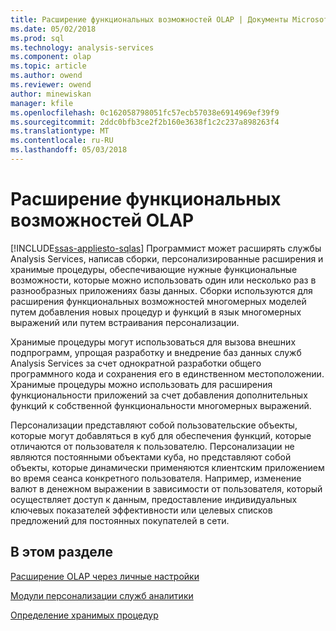 ```yaml
---
title: Расширение функциональных возможностей OLAP | Документы Microsoft
ms.date: 05/02/2018
ms.prod: sql
ms.technology: analysis-services
ms.component: olap
ms.topic: article
ms.author: owend
ms.reviewer: owend
author: minewiskan
manager: kfile
ms.openlocfilehash: 0c162058798051fc57ecb57038e6914969ef39f9
ms.sourcegitcommit: 2ddc0bfb3ce2f2b160e3638f1c2c237a898263f4
ms.translationtype: MT
ms.contentlocale: ru-RU
ms.lasthandoff: 05/03/2018
---
```

# <a name="extending-olap-functionality"></a>Расширение функциональных возможностей OLAP
[!INCLUDE[ssas-appliesto-sqlas](../../../includes/ssas-appliesto-sqlas.md)]
  Программист может расширять службы Analysis Services, написав сборки, персонализированные расширения и хранимые процедуры, обеспечивающие нужные функциональные возможности, которые можно использовать один или несколько раз в разнообразных приложениях базы данных. Сборки используются для расширения функциональных возможностей многомерных моделей путем добавления новых процедур и функций в язык многомерных выражений или путем встраивания персонализации.  
  
 Хранимые процедуры могут использоваться для вызова внешних подпрограмм, упрощая разработку и внедрение баз данных служб Analysis Services за счет однократной разработки общего программного кода и сохранения его в единственном местоположении. Хранимые процедуры можно использовать для расширения функциональности приложений за счет добавления дополнительных функций к собственной функциональности многомерных выражений.  
  
 Персонализации представляют собой пользовательские объекты, которые могут добавляться в куб для обеспечения функций, которые отличаются от пользователя к пользователю. Персонализации не являются постоянными объектами куба, но представляют собой объекты, которые динамически применяются клиентским приложением во время сеанса конкретного пользователя. Например, изменение валют в денежном выражении в зависимости от пользователя, который осуществляет доступ к данным, предоставление индивидуальных ключевых показателей эффективности или целевых списков предложений для постоянных покупателей в сети.  
  
## <a name="in-this-section"></a>В этом разделе  
 [Расширение OLAP через личные настройки](../../../analysis-services/multidimensional-models/extending-olap/extending-olap-through-personalizations.md)  
  
 [Модули персонализации служб аналитики](../../../analysis-services/multidimensional-models/extending-olap/analysis-services-personalization-extensions.md)  
  
 [Определение хранимых процедур](../../../analysis-services/multidimensional-models-extending-olap-stored-procedures/defining-stored-procedures.md)  
  
  

